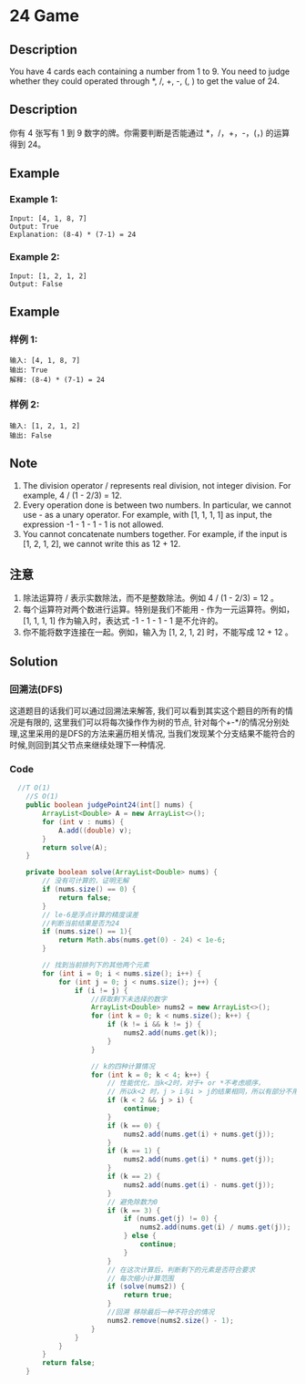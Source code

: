 # 24 Game

## Description
You have 4 cards each containing a number from 1 to 9. You need to judge whether they could operated through *, /, +, -, (, ) to get the value of 24.

## Description
你有 4 张写有 1 到 9 数字的牌。你需要判断是否能通过 *，/，+，-，(，) 的运算得到 24。


## Example
### Example 1:
    Input: [4, 1, 8, 7]
    Output: True
    Explanation: (8-4) * (7-1) = 24

### Example 2:
    Input: [1, 2, 1, 2]
    Output: False


## Example
### 样例  1:
	输入: [4, 1, 8, 7]
    输出: True
    解释: (8-4) * (7-1) = 24

### 样例 2:
	输入: [1, 2, 1, 2]
    输出: False       

## Note
1. The division operator / represents real division, not integer division. For example, 4 / (1 - 2/3) = 12.
2. Every operation done is between two numbers. In particular, we cannot use - as a unary operator. For example, with [1, 1, 1, 1] as input, the expression -1 - 1 - 1 - 1 is not allowed.
3. You cannot concatenate numbers together. For example, if the input is [1, 2, 1, 2], we cannot write this as 12 + 12.        

## 注意

1. 除法运算符 / 表示实数除法，而不是整数除法。例如 4 / (1 - 2/3) = 12 。
2. 每个运算符对两个数进行运算。特别是我们不能用 - 作为一元运算符。例如，[1, 1, 1, 1] 作为输入时，表达式 -1 - 1 - 1 - 1 是不允许的。
3. 你不能将数字连接在一起。例如，输入为 [1, 2, 1, 2] 时，不能写成 12 + 12 。


## Solution

### 回溯法(DFS)
这道题目的话我们可以通过回溯法来解答, 我们可以看到其实这个题目的所有的情况是有限的, 这里我们可以将每次操作作为树的节点, 针对每个+-*/的情况分别处理,这里采用的是DFS的方法来遍历相关情况, 当我们发现某个分支结果不能符合的时候,则回到其父节点来继续处理下一种情况.      

### Code

```java
  //T O(1)
    //S O(1)
    public boolean judgePoint24(int[] nums) {
        ArrayList<Double> A = new ArrayList<>();
        for (int v : nums) {
            A.add((double) v);
        }
        return solve(A);
    }

    private boolean solve(ArrayList<Double> nums) {
        // 没有可计算的，证明无解
        if (nums.size() == 0) {
            return false;
        }
        // le-6是浮点计算的精度误差
        //判断当前结果是否为24
        if (nums.size() == 1){
            return Math.abs(nums.get(0) - 24) < 1e-6;
        }

        // 找到当前排列下的其他两个元素
        for (int i = 0; i < nums.size(); i++) {
            for (int j = 0; j < nums.size(); j++) {
                if (i != j) {
                    //获取剩下未选择的数字
                    ArrayList<Double> nums2 = new ArrayList<>();
                    for (int k = 0; k < nums.size(); k++) {
                        if (k != i && k != j) {
                            nums2.add(nums.get(k));
                        }
                    }

                    // k的四种计算情况
                    for (int k = 0; k < 4; k++) {
                        // 性能优化，当k<2时，对于+ or *不考虑顺序，
                        // 所以k<2 时，j > i与i > j的结果相同，所以有部分不用考虑
                        if (k < 2 && j > i) {
                            continue;
                        }
                        if (k == 0) {
                            nums2.add(nums.get(i) + nums.get(j));
                        }
                        if (k == 1) {
                            nums2.add(nums.get(i) * nums.get(j));
                        }
                        if (k == 2) {
                            nums2.add(nums.get(i) - nums.get(j));
                        }
                        // 避免除数为0
                        if (k == 3) {
                            if (nums.get(j) != 0) {
                                nums2.add(nums.get(i) / nums.get(j));
                            } else {
                                continue;
                            }
                        }
                        // 在这次计算后，判断剩下的元素是否符合要求
                        // 每次缩小计算范围
                        if (solve(nums2)) {
                            return true;
                        }
                        //回溯 移除最后一种不符合的情况
                        nums2.remove(nums2.size() - 1);
                    }
                }
            }
        }
        return false;
    }
```